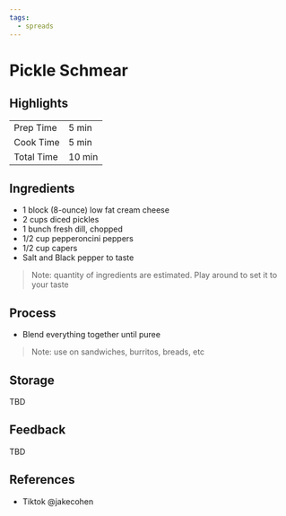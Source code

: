 ```yaml
---
tags:
  - spreads
---
```


# Pickle Schmear

## Highlights

| | |
|----|-----|
| Prep Time             | 5 min     |
| Cook Time             | 5 min     |
| Total Time            | 10 min    |

## Ingredients

* 1 block (8-ounce) low fat cream cheese
* 2 cups diced pickles
* 1 bunch fresh dill, chopped
* 1/2 cup pepperoncini peppers
* 1/2 cup capers
* Salt and Black pepper to taste

> Note: quantity of ingredients are estimated. Play around to set it to your taste

## Process

* Blend everything together until puree

> Note: use on sandwiches, burritos, breads, etc

## Storage

TBD

## Feedback

TBD

## References

* Tiktok @jakecohen

